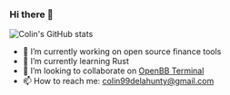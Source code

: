 ### Hi there 👋

![Colin's GitHub stats](https://github-readme-stats.vercel.app/api?username=colin99d&show_icons=true)



- 🔭 I’m currently working on open source finance tools
- 🌱 I’m currently learning Rust
- 👯 I’m looking to collaborate on [OpenBB Terminal](https://github.com/GamestonkTerminal/GamestonkTerminal)
- 📫 How to reach me: colin99delahunty@gmail.com

<!--
**colin99d/colin99d** is a ✨ _special_ ✨ repository because its `README.md` (this file) appears on your GitHub profile.

Here are some ideas to get you started:

-->

